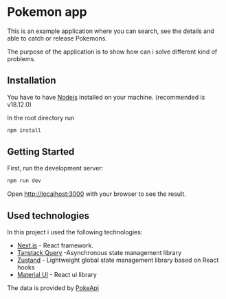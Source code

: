 # Pokemon app

This is an example application where you can search, see the details and able to catch or release Pokemons.

The purpose of the application is to show how can i solve different kind of problems.

## Installation

You have to have [Nodejs](https://nodejs.org/) installed on your machine. (recommended is v18.12.0)

In the root directory run

```bash
npm install
```

## Getting Started

First, run the development server:

```bash
npm run dev
```

Open [http://localhost:3000](http://localhost:3000) with your browser to see the result.

## Used technologies

In this project i used the following technologies:

- [Next.js](https://nextjs.org) - React framework.
- [Tanstack Query](https://tanstack.com/query/latest) -Asynchronous state management library
- [Zustand](https://docs.pmnd.rs/zustand/getting-started/introduction) - Lightweight global state management library based on React hooks
- [Material UI](https://mui.com/) - React ui library

The data is provided by [PokeApi](https://pokeapi.co)
